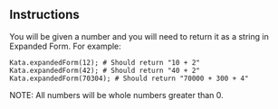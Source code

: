 ## Instructions

You will be given a number and you will need to return it as a string in Expanded Form. For example:
```
Kata.expandedForm(12); # Should return "10 + 2"
Kata.expandedForm(42); # Should return "40 + 2"
Kata.expandedForm(70304); # Should return "70000 + 300 + 4"
```
NOTE: All numbers will be whole numbers greater than 0.